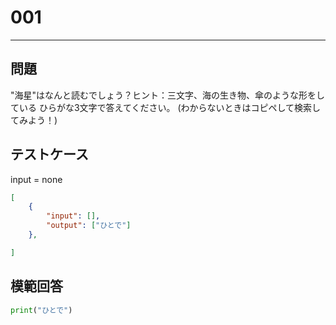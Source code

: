 # 001


---
## 問題

"海星"はなんと読むでしょう？ヒント：三文字、海の生き物、傘のような形をしている
ひらがな3文字で答えてください。
(わからないときはコピペして検索してみよう！)

## テストケース
input = none
```json
[
	{
		"input": [],
		"output": ["ひとで"]
  	},

]
```

## 模範回答
```python
print("ひとで")
```
